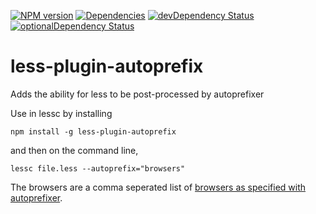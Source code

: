 [![NPM version](https://badge.fury.io/js/less-plugin-autoprefix.svg)](http://badge.fury.io/js/less-plugin-autoprefix) [![Dependencies](https://david-dm.org/less/less-plugin-autoprefix.svg)](https://david-dm.org/less/less-plugin-autoprefix) [![devDependency Status](https://david-dm.org/less/less-plugin-autoprefix/dev-status.svg)](https://david-dm.org/less/less-plugin-autoprefix#info=devDependencies) [![optionalDependency Status](https://david-dm.org/less/less-plugin-autoprefix/optional-status.svg)](https://david-dm.org/less/less-plugin-autoprefix#info=optionalDependencies)

less-plugin-autoprefix
========================

Adds the ability for less to be post-processed by autoprefixer

Use in lessc by installing

```
npm install -g less-plugin-autoprefix
```

and then on the command line,

```
lessc file.less --autoprefix="browsers"
```

The browsers are a comma seperated list of [browsers as specified with autoprefixer](https://github.com/postcss/autoprefixer#browsers).
